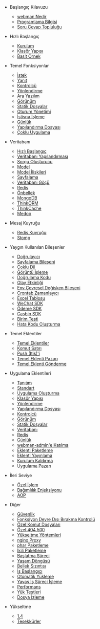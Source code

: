 - Başlangıç Kılavuzu

  - [webman Nedir](README.md)
  - [Programlama Bilgisi](attention.md)
  - [Soru Cevap Topluluğu](help.md)
  
- Hızlı Başlangıç
  
  - [Kurulum](install.md)
  - [Klasör Yapısı](directory.md)
  - [Basit Örnek](tutorial.md)

- Temel Fonksiyonlar

  - [İstek](request.md)
  - [Yanıt](response.md)
  - [Kontrolcü](controller.md)
  - [Yönlendirme](route.md)
  - [Ara Yazılım](middleware.md)
  - [Görünüm](view.md)
  - [Statik Dosyalar](static.md)
  - [Oturum Yönetimi](session.md)
  - [İstisna İşleme](exception.md)
  - [Günlük](log.md)
  - [Yapılandırma Dosyası](config.md)
  - [Çoklu Uygulama](multiapp.md)

- Veritabanı

  - [Hızlı Başlangıç](db/tutorial.md)
  - [Veritabanı Yapılandırması](db/config.md)
  - [Sorgu Oluşturucu](db/queries.md)
  - [Model](db/model.md)
  - [Model İlişkileri](db/relationships.md)
  - [Sayfalama](db/paginator.md)
  - [Veritabanı Göçü](db/migration.md)
  - [Redis](db/redis.md)
  - [Önbellek](db/cache.md)
  - [MongoDB](db/mongo.md)
  - [ThinkORM](db/thinkorm.md)
  - [ThinkCache](db/thinkcache.md)
  - [Medoo](db/medoo.md)
  
- Mesaj Kuyruğu
  - [Redis Kuyruğu](queue/redis.md)
  - [Stomp](queue/stomp.md)
 
- Yaygın Kullanılan Bileşenler
  - [Doğrulayıcı](components/validation.md)
  - [Sayfalama Bileşeni](components/paginator.md)
  - [Çoklu Dil](components/translation.md)
  - [Görüntü İşleme](components/image.md)
  - [Doğrulama Kodu](components/captcha.md)
  - [Olay Etkinliği](components/event.md)
  - [Env Çevresel Değişken Bileşeni](components/env.md)
  - [Crontab Zamanlayıcı](components/crontab.md)
  - [Excel Tablosu](components/excel.md)
  - [WeChat SDK](components/wechat.md)
  - [Ödeme SDK](components/payment.md)
  - [Casbin SDK](components/casbin.md)
  - [Birim Testi](components/unitest.md)
  - [Hata Kodu Oluşturma](components/generate_error_code.md)

- Temel Eklentiler
  - [Temel Eklentiler](plugin/base.md)
  - [Komut Satırı](plugin/console.md)
  - [Push (Itis)'i](plugin/push.md)
  - [Temel Eklenti Pazarı](plugin/market.md)
  - [Temel Eklenti Gönderme](plugin/create.md)

- Uygulama Eklentileri
  - [Tanıtım](app/app.md)
  - [Standart](app/standard.md)
  - [Uygulama Oluşturma](app/create.md)
  - [Klasör Yapısı](app/directory.md)
  - [Yönlendirme](app/route.md)
  - [Yapılandırma Dosyası](app/config.md)
  - [Kontrolcü](app/controller.md)
  - [Görünüm](app/view.md)
  - [Statik Dosyalar](app/static.md)
  - [Veritabanı](app/database.md)
  - [Redis](app/redis.md)
  - [Günlük](app/log.md)
  - [webman-admin'e Katılma](app/admin.md)
  - [Eklenti Paketleme](app/pack.md)
  - [Eklenti Yayınlama](app/publish.md)
  - [Kurulum Kaldırma](app/install.md)
  - [Uygulama Pazarı](app/market.md)

- İleri Seviye
  
  - [Özel İşlem](process.md)
  - [Bağımlılık Enjeksiyonu](di.md)
  - [AOP](aop.md)
  
- Diğer
  - [Güvenlik](others/security.md)
  - [Fonksiyon Devre Dışı Bırakma Kontrolü](others/disable-function-check.md)
  - [Özel Komut Dosyaları](others/scripts.md)
  - [Özel 404 500](others/custom-error-page.md)
  - [Yükseltme Yöntemleri](others/upgrade.md)
  - [nginx Proxy](others/nginx-proxy.md)
  - [phar Paketleme](others/phar.md)
  - [İkili Paketleme](others/bin.md)
  - [Başlatma Süreci](others/process.md)
  - [Yaşam Döngüsü](others/lifecycle.md)
  - [Bellek Sızıntısı](others/memory-leak.md)
  - [İş Başlangıcı](others/bootstrap.md)
  - [Otomatik Yükleme](others/autoload.md)
  - [Yavaş İş Süreci İşleme](others/task.md)
  - [Performans](others/performance.md)
  - [Yük Testleri](others/benchmarks.md)
  - [Dosya İzleme](others/monitor.md)

- Yükseltme
  - [1.4](upgrade/1-4.md)
  - [Teşekkürler](thanks.md)
